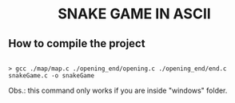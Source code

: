 <h1 align="center">
    SNAKE GAME IN ASCII
</h1>


## How to compile the project
```

> gcc ./map/map.c ./opening_end/opening.c ./opening_end/end.c snakeGame.c -o snakeGame

```

Obs.: this command only works if you are inside "windows" folder.